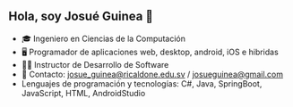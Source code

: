 ## Hola, soy Josué Guinea 👋

+ 🎓 Ingeniero en Ciencias de la Computación
+ 🖥️ Programador de aplicaciones web, desktop, android, iOS e hibridas
+ 🙋‍♂️ Instructor de Desarrollo de Software
+ 📨 Contacto: josue_guinea@ricaldone.edu.sv / josueguinea@gmail.com
+ Lenguajes de programación y tecnologías: C#, Java, SpringBoot, JavaScript, HTML, AndroidStudio
